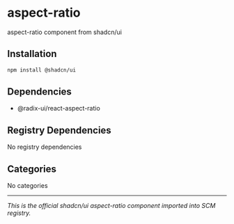 # aspect-ratio

aspect-ratio component from shadcn/ui

## Installation

```bash
npm install @shadcn/ui
```

## Dependencies

- @radix-ui/react-aspect-ratio

## Registry Dependencies

No registry dependencies

## Categories

No categories

---

*This is the official shadcn/ui aspect-ratio component imported into SCM registry.*
